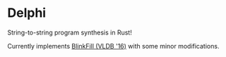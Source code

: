 # Delphi

String-to-string program synthesis in Rust!

Currently implements [BlinkFill (VLDB
'16)](http://www.vldb.org/pvldb/vol9/p816-singh.pdf) with some minor
modifications.
